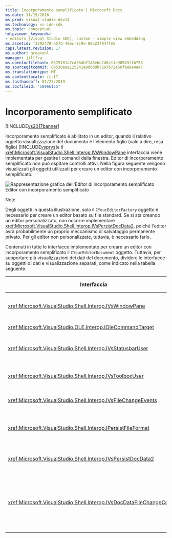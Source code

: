 ```yaml
---
title: Incorporamento semplificato | Microsoft Docs
ms.date: 11/15/2016
ms.prod: visual-studio-dev14
ms.technology: vs-ide-sdk
ms.topic: conceptual
helpviewer_keywords:
- editors [Visual Studio SDK], custom - simple view embedding
ms.assetid: f1292478-a57d-48ec-8c9e-88a23f04ffe5
caps.latest.revision: 17
ms.author: gregvanl
manager: jillfra
ms.openlocfilehash: 6575181a7cd56db7148ebe2d6c11c98949f1b753
ms.sourcegitcommit: 8b538eea125241e9d6d8b7297b72a66faa9a4a47
ms.translationtype: MT
ms.contentlocale: it-IT
ms.lasthandoff: 01/23/2019
ms.locfileid: "58966155"
---
```

# <a name="simplified-embedding"></a>Incorporamento semplificato
[!INCLUDE[vs2017banner](../includes/vs2017banner.md)]

Incorporamento semplificato è abilitato in un editor, quando il relativo oggetto visualizzazione del documento è l'elemento figlio (vale a dire, resa figlio) [!INCLUDE[vsprvs](../includes/vsprvs-md.md)]e il <xref:Microsoft.VisualStudio.Shell.Interop.IVsWindowPane> interfaccia viene implementata per gestire i comandi della finestra. Editor di incorporamento semplificato non può ospitare controlli attivi. Nella figura seguente vengono visualizzati gli oggetti utilizzati per creare un editor con incorporamento semplificato.  
  
 ![Rappresentazione grafica dell'Editor di incorporamento semplificato](../extensibility/media/vssimplifiedembeddingeditor.gif "vsSimplifiedEmbeddingEditor")  
Editor con incorporamento semplificato  
  
> [!NOTE]
>  Degli oggetti in questa illustrazione, solo il `CYourEditorFactory` oggetto è necessario per creare un editor basato su file standard. Se si sta creando un editor personalizzato, non occorre implementare <xref:Microsoft.VisualStudio.Shell.Interop.IVsPersistDocData2>, poiché l'editor avrà probabilmente un proprio meccanismo di salvataggio permanente privato. Per gli editor non personalizzate, tuttavia, è necessario farlo.  
  
 Contenuti in tutte le interfacce implementate per creare un editor con incorporamento semplificato il `CYourEditorDocument` oggetto. Tuttavia, per supportare più visualizzazioni dei dati del documento, dividere le interfacce su oggetti di dati e visualizzazione separati, come indicato nella tabella seguente.  
  
|Interfaccia|Percorso dell'interfaccia|Usa|  
|---------------|---------------------------|---------|  
|<xref:Microsoft.VisualStudio.Shell.Interop.IVsWindowPane>|Visualizza|Fornisce una connessione alla finestra padre.|  
|<xref:Microsoft.VisualStudio.OLE.Interop.IOleCommandTarget>|Visualizza|Gestisce i comandi.|  
|<xref:Microsoft.VisualStudio.Shell.Interop.IVsStatusbarUser>|Visualizza|Consente gli aggiornamenti della barra di stato.|  
|<xref:Microsoft.VisualStudio.Shell.Interop.IVsToolboxUser>|Visualizza|Abilita **casella degli strumenti** elementi.|  
|<xref:Microsoft.VisualStudio.Shell.Interop.IVsFileChangeEvents>|Dati|Invia notifiche quando il file modificato.|  
|<xref:Microsoft.VisualStudio.Shell.Interop.IPersistFileFormat>|Dati|Abilita la funzionalità Salva con nome per un tipo di file.|  
|<xref:Microsoft.VisualStudio.Shell.Interop.IVsPersistDocData2>|Dati|Abilita il salvataggio permanente di un documento.|  
|<xref:Microsoft.VisualStudio.Shell.Interop.IVsDocDataFileChangeControl>|Dati|Consente di sopprimere gli eventi di modifica di file, dall'attivazione di ricaricamento di.|
